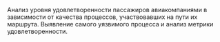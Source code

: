 Анализ уровня удовлетворенности пассажиров авиакомпаниями в зависимости от качества процессов, участвовавших на пути их маршрута. Выявление самого уязвимого процесса и анализ метрики удовлетворенности.
